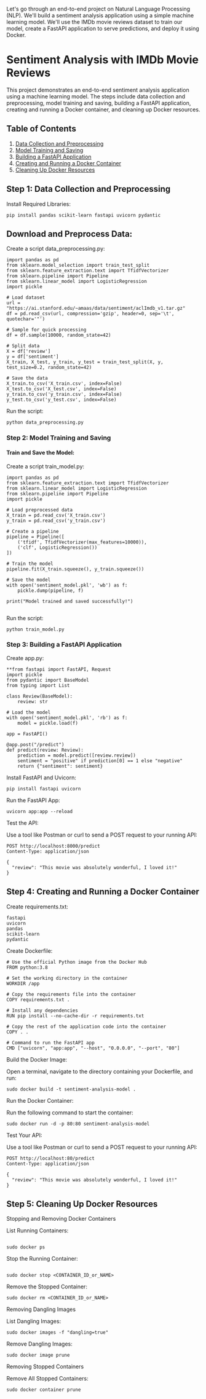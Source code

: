 Let's go through an end-to-end project on Natural Language Processing (NLP). We'll build a sentiment analysis application using a simple machine learning model. We'll use the IMDb movie reviews dataset to train our model, create a FastAPI application to serve predictions, and deploy it using Docker.



# Sentiment Analysis with IMDb Movie Reviews

This project demonstrates an end-to-end sentiment analysis application using a machine learning model. The steps include data collection and preprocessing, model training and saving, building a FastAPI application, creating and running a Docker container, and cleaning up Docker resources.

## Table of Contents

1. [Data Collection and Preprocessing](#data-collection-and-preprocessing)
2. [Model Training and Saving](#model-training-and-saving)
3. [Building a FastAPI Application](#building-a-fastapi-application)
4. [Creating and Running a Docker Container](#creating-and-running-a-docker-container)
5. [Cleaning Up Docker Resources](#cleaning-up-docker-resources)


## Step 1: Data Collection and Preprocessing

Install Required Libraries:


```
pip install pandas scikit-learn fastapi uvicorn pydantic

```


## Download and Preprocess Data:

Create a script data_preprocessing.py:

```
import pandas as pd
from sklearn.model_selection import train_test_split
from sklearn.feature_extraction.text import TfidfVectorizer
from sklearn.pipeline import Pipeline
from sklearn.linear_model import LogisticRegression
import pickle

# Load dataset
url = "https://ai.stanford.edu/~amaas/data/sentiment/aclImdb_v1.tar.gz"
df = pd.read_csv(url, compression='gzip', header=0, sep='\t', quotechar='"')

# Sample for quick processing
df = df.sample(10000, random_state=42)

# Split data
X = df['review']
y = df['sentiment']
X_train, X_test, y_train, y_test = train_test_split(X, y, test_size=0.2, random_state=42)

# Save the data
X_train.to_csv('X_train.csv', index=False)
X_test.to_csv('X_test.csv', index=False)
y_train.to_csv('y_train.csv', index=False)
y_test.to_csv('y_test.csv', index=False)

```

Run the script:

```
python data_preprocessing.py

```
### Step 2: Model Training and Saving
#### Train and Save the Model:

Create a script train_model.py:


```
import pandas as pd
from sklearn.feature_extraction.text import TfidfVectorizer
from sklearn.linear_model import LogisticRegression
from sklearn.pipeline import Pipeline
import pickle

# Load preprocessed data
X_train = pd.read_csv('X_train.csv')
y_train = pd.read_csv('y_train.csv')

# Create a pipeline
pipeline = Pipeline([
    ('tfidf', TfidfVectorizer(max_features=10000)),
    ('clf', LogisticRegression())
])

# Train the model
pipeline.fit(X_train.squeeze(), y_train.squeeze())

# Save the model
with open('sentiment_model.pkl', 'wb') as f:
    pickle.dump(pipeline, f)

print("Model trained and saved successfully!")


```


Run the script:
```
python train_model.py

```

### Step 3: Building a FastAPI Application

Create app.py:

```
**from fastapi import FastAPI, Request
import pickle
from pydantic import BaseModel
from typing import List

class Review(BaseModel):
    review: str

# Load the model
with open('sentiment_model.pkl', 'rb') as f:
    model = pickle.load(f)

app = FastAPI()

@app.post("/predict")
def predict(review: Review):
    prediction = model.predict([review.review])
    sentiment = "positive" if prediction[0] == 1 else "negative"
    return {"sentiment": sentiment}

```

Install FastAPI and Uvicorn:

```
pip install fastapi uvicorn

```

Run the FastAPI App:
```
uvicorn app:app --reload

```
Test the API:

Use a tool like Postman or curl to send a POST request to your running API:

```
POST http://localhost:8000/predict
Content-Type: application/json

{
  "review": "This movie was absolutely wonderful, I loved it!"
}

```

## Step 4: Creating and Running a Docker Container
Create requirements.txt:


```
fastapi
uvicorn
pandas
scikit-learn
pydantic

```

Create Dockerfile:
```
# Use the official Python image from the Docker Hub
FROM python:3.8

# Set the working directory in the container
WORKDIR /app

# Copy the requirements file into the container
COPY requirements.txt .

# Install any dependencies
RUN pip install --no-cache-dir -r requirements.txt

# Copy the rest of the application code into the container
COPY . .

# Command to run the FastAPI app
CMD ["uvicorn", "app:app", "--host", "0.0.0.0", "--port", "80"]
```


Build the Docker Image:

Open a terminal, navigate to the directory containing your Dockerfile, and run:
```
sudo docker build -t sentiment-analysis-model .

```

Run the Docker Container:

Run the following command to start the container:

```
sudo docker run -d -p 80:80 sentiment-analysis-model
```
Test Your API:

Use a tool like Postman or curl to send a POST request to your running API:

```
POST http://localhost:80/predict
Content-Type: application/json

{
  "review": "This movie was absolutely wonderful, I loved it!"
}
```

## Step 5: Cleaning Up Docker Resources

Stopping and Removing Docker Containers

List Running Containers:
```

sudo docker ps

```

Stop the Running Container:


```

sudo docker stop <CONTAINER_ID_or_NAME>

```

Remove the Stopped Container:

```
sudo docker rm <CONTAINER_ID_or_NAME>

```

Removing Dangling Images

List Dangling Images:

```
sudo docker images -f "dangling=true"

```
Remove Dangling Images:
```
sudo docker image prune

```
Removing Stopped Containers

Remove All Stopped Containers:

```
sudo docker container prune

```


```
```

